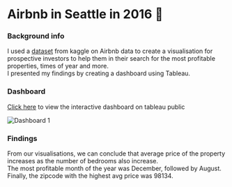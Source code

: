 # Airbnb in Seattle in 2016 🏡

### Background info
I used a [dataset](https://www.kaggle.com/datasets/alexanderfreberg/airbnb-listings-2016-dataset) from kaggle on Airbnb data to create a visualisation for prospective investors to help them in their search for the most profitable properties, times of year and more.<BR>
I presented my findings by creating a dashboard using Tableau.

### Dashboard
[Click here](https://public.tableau.com/app/profile/masud.ibrahim/viz/AirBnBproject_16781981155910/Dashboard1) to view the interactive dashboard on tableau public

![Dashboard 1](https://user-images.githubusercontent.com/86682483/223482054-088f7878-f75d-44e3-a809-e731074a0397.png)

### Findings
From our visualisations, we can conclude that average price of the property increases as the number of bedrooms also increase.<BR>
The most profitable month of the year was December, followed by August.<BR>
Finally, the zipcode with the highest avg price was 98134.
  
  
